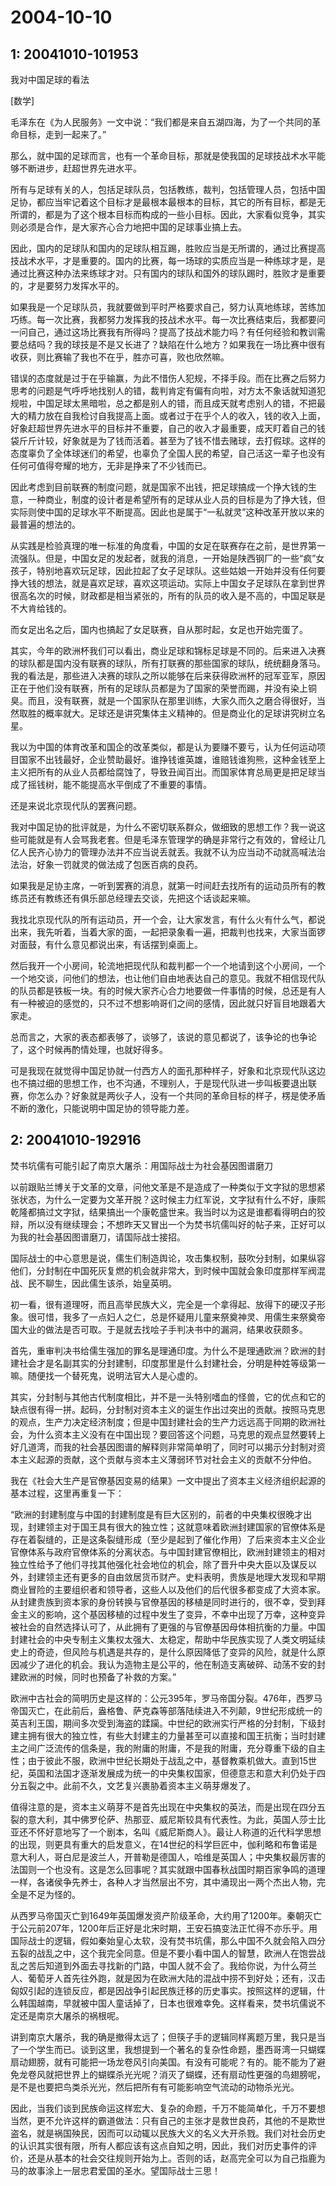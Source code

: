 # 2004-10-10

## 1: 20041010-101953

我对中国足球的看法 

[数学]

毛泽东在《为人民服务》一文中说：“我们都是来自五湖四海，为了一个共同的革命目标，走到一起来了。” 

那么，就中国的足球而言，也有一个革命目标，那就是使我国的足球技战术水平能够不断进步，赶超世界先进水平。 

所有与足球有关的人，包括足球队员，包括教练，裁判，包括管理人员，包括中国足协，都应当牢记着这个目标才是最根本最根本的目标，其它的所有目标，都是无所谓的，都是为了这个根本目标而构成的一些小目标。因此，大家看似竞争，其实则必须是合作，是大家齐心合力地把中国的足球事业搞上去。 

因此，国内的足球队和国内的足球队相互踢，胜败应当是无所谓的，通过比赛提高技战术水平，才是重要的。国内的比赛，每一场球的实质应当是一种练球才是，是通过比赛这种办法来练球才对。只有国内的球队和国外的球队踢时，胜败才是重要的，才是要努力发挥水平的。 

如果我是一个足球队员，我就要做到平时严格要求自己，努力认真地练球，苦练加巧练。每一次比赛，我都努力发挥我的技战术水平。每一次比赛结束后，我都要问一问自己，通过这场比赛我有所得吗？提高了技战术能力吗？有任何经验和教训需要总结吗？我的球技是不是又长进了？缺陷在什么地方？如果我在一场比赛中很有收获，则比赛输了我也不在乎，胜亦可喜，败也欣然嘛。 

错误的态度就是过于在乎输赢，为此不惜伤人犯规，不择手段。而在比赛之后努力思考的问题是气呼呼地找别人的错，裁判肯定有偏有向啦，对方太不象话就知道犯规啦，中国足球太黑暗啦，总之都是别人的错，而且成天就考虑别人的错，不把最大的精力放在自我检讨自我提高上面。或者过于在乎个人的收入，钱的收入上面，好象赶超世界先进水平的目标并不重要，自己的收入才最重要，成天盯着自己的钱袋斤斤计较，好象就是为了钱而活着。甚至为了钱不惜去赌球，去打假球。这样的态度辜负了全体球迷们的希望，也辜负了全国人民的希望，自己活这一辈子也没有任何可值得夸耀的地方，无非是挣来了不少钱而已。 

因此考虑到目前联赛的制度问题，就是国家不出钱，把足球搞成一个挣大钱的生意，一种商业，制度的设计者是希望所有的足球从业人员的目标是为了挣大钱，但实际则使中国的足球水平不断提高。因此也是属于“一私就灵”这种改革开放以来的最普遍的想法的。 

从实践是检验真理的唯一标准的角度看，中国的女足在联赛存在之前，是世界第一流强队。但是，中国女足的发起者，就我的消息，一开始是陕西钢厂的一些“疯”女孩子，特别地喜欢玩足球，因此拉起了女子足球队。这些姑娘一开始并没有任何要挣大钱的想法，就是喜欢足球，喜欢这项运动。实际上中国女子足球队在拿到世界很高名次的时候，财政都是相当紧张的，所有的队员的收入是不高的，中国足联是不大肯给钱的。 

而女足出名之后，国内也搞起了女足联赛，自从那时起，女足也开始完蛋了。 

其实，今年的欧洲杯我们可以看出，商业足球和锦标足球是不同的。后来进入决赛的球队都是国内没有联赛的球队，所有打联赛的那些国家的球队，统统翻身落马。我的看法是，那些进入决赛的球队之所以能够在后来获得欧洲杯的冠军亚军，原因正在于他们没有联赛，所有的足球队员都是为了国家的荣誉而踢，并没有染上铜臭。而且，没有联赛，就是一个国家队在那里训练，大家久而久之磨合得很好，当然取胜的概率就大。足球还是讲究集体主义精神的。但是商业化的足球讲究树立名星。 

我以为中国的体育改革和国企的改革类似，都是认为要赚不要亏，认为任何运动项目国家不出钱最好，企业赞助最好。谁挣钱谁英雄，谁赔钱谁狗熊，这种金钱至上主义把所有的从业人员都给腐蚀了，导致丑闻百出。而国家体育总局更是把足球当成了摇钱树，能不能提高水平倒成了不重要的事情。 

还是来说北京现代队的罢赛问题。 

我对中国足协的批评就是，为什么不密切联系群众，做细致的思想工作？我一说这些可能就是有人会骂我老套。但是毛泽东管理学的确是非常行之有效的，曾经让几亿人民齐心协力的管理办法并不应当说丢就丢。我就不认为应当动不动就高喊法治法治，好象一罚就灵的做法成了包医百病的良药。 

如果我是足协主席，一听到罢赛的消息，就第一时间赶去找所有的运动员所有的教练员还有教练还有俱乐部总经理去交谈，先把这个话谈起来嘛。 

我找北京现代队的所有运动员，开一个会，让大家发言，有什么火有什么气，都说出来，我先听着，当着大家的面，一起把录象看一遍，把裁判也找来，大家当面锣对面鼓，有什么意见都说出来，有话摆到桌面上。 

然后我开一个小房间，轮流地把现代队和裁判都一个一个地请到这个小房间，一个一个地交谈，问他们的想法，也让他们自由地表达自己的意见。我就不相信现代队的队员都是铁板一块。有的时候大家齐心合力地要做一件事情的时候，总还是有人有一种被迫的感觉的，只不过不想影响哥们之间的感情，因此就只好盲目地跟着大家走。 

总而言之，大家的表态都表够了，谈够了，该说的意见都说了，该争论的也争论了，这个时候再酌情处理，也就好得多。 

可是我现在就觉得中国足协就一付西方人的面孔那种样子，好象和北京现代队这边也不搞过细的思想工作，也不沟通，不理别人，于是现代队进一步叫板要退出联赛，你怎么办？好象就是两伙子人，没有一个共同的革命目标的样子，楞是使矛盾不断的激化，只能说明中国足协的领导能力差。

## 2: 20041010-192916

焚书坑儒有可能引起了南京大屠杀：用国际战士为社会基因图谱磨刀 

以前跟贴兰博关于文革的文章，问他文革是不是造成了一种类似于文字狱的思想紧张状态，为什么一定要为文革开脱？这时候主力红军说，文字狱有什么不好，康熙乾隆都搞过文字狱，结果搞出一个康乾盛世来。我当时以为这是谁都看得明白的狡辩，所以没有继续理会；不想昨天又冒出一个为焚书坑儒叫好的帖子来，正好可以为我的社会基因图谱磨刀，请国际战士接招。 

国际战士的中心意思是说，儒生们制造舆论，攻击集权制，鼓吹分封制，如果纵容他们，分封制在中国死灰复燃的机会就非常大，到时候中国就会象印度那样军阀混战、民不聊生，因此儒生该杀，始皇英明。 

初一看，很有道理呀，而且高举民族大义，完全是一个拿得起、放得下的硬汉子形象。很可惜，我多了一点妇人之仁，总是怀疑用儿童来祭奠神灵、用儒生来祭奠帝国大业的做法是否可取。于是就去找哙子手判决书中的漏洞，结果收获颇多。 

首先，重审判决书给儒生强加的罪名是理通印度。为什么不是理通欧洲？欧洲的封建社会才是名副其实的分封建制，印度那里是什么封建社会，分明是种姓等级第一嘛。随便找一个替死鬼，说明法官大人是心虚的。 

其实，分封制与其他古代制度相比，并不是一头特别嗜血的怪兽，它的优点和它的缺点很有得一拼。起码，分封制对资本主义的诞生作出过突出的贡献。按照马克思的观点，生产力决定经济制度；但是中国封建社会的生产力远远高于同期的欧洲社会，为什么资本主义没有在中国出现？要回答这个问题，马克思的观点显然要转上好几道湾，而我的社会基因图谱的解释则非常简单明了，同时可以揭示分封制对资本主义起源的贡献，这个贡献与资本主义薄弱环节对社会主义的贡献不分仲伯。 

我在《社会大生产是官僚基因变易的结果》一文中提出了资本主义经济组织起源的基本过程，这里再重复一下： 

“欧洲的封建制度与中国的封建制度是有巨大区别的，前者的中央集权很晚才出现，封建领主对于国王具有很大的独立性；这就意味着欧洲封建国家的官僚体系是存在着裂缝的，正是这条裂缝形成（至少是起到了催化作用）了后来资本主义企业官僚体系与政府官僚体系的分离状态。与中国封建官僚相比，欧洲封建领主的相对独立性给予了他们寻找其他强化社会地位的机会，除了晋升中央大臣以及谋反以外，封建领主还有更多的自由敛居货币财产。史料表明，贵族是地理大发现和早期商业冒险的主要组织者和领导者，这些人以及他们的后代很多都变成了大资本家。从封建贵族到资本家的身份转换与官僚基因的移植是同时进行的，很不幸，受到拜金主义的影响，这个基因移植的过程中发生了变异，不幸中出现了万幸，这种变异被社会的自然选择认可了，从此拥有了更强的与官僚基因母体相抗衡的力量。中国封建社会的中央专制主义集权太强大、太稳定，帮助中华民族实现了人类文明延续史上的奇迹，但风险与机遇是共存的，是什么原因降低了变异的风险，就是什么原因减少了进化的机会。我认为造物主是公平的，他在制造支离破碎、动荡不安的封建欧洲的时候，同时也预备了补救的方案。” 

欧洲中古社会的简明历史是这样的：公元395年，罗马帝国分裂。476年，西罗马帝国灭亡，在此前后，盎格鲁、萨克森等部落陆续进入不列颠，9世纪形成统一的英吉利王国，期间多次受到海盗的蹂躏。中世纪的欧洲实行严格的分封制，下级封建主拥有很大的独立性，有些大封建主的力量甚至可以直接和国王抗衡；当时封建主之间广泛流传的信条是，我的附庸的附庸，不是我的附庸，充分尊重下级的自主性；由于彼此不服，欧洲中世纪长期处于战乱之中，基督教乘机做大。直到15世纪，英国和法国才逐渐发展成为统一的中央集权国家，但德意志和意大利仍处于四分五裂之中。此前不久，文艺复兴裹胁着资本主义萌芽爆发了。 

值得注意的是，资本主义萌芽不是首先出现在中央集权的英法，而是出现在四分五裂的意大利，其中佛罗伦萨、热那亚、威尼斯较具有代表性。为此，英国人莎士比亚还不怀好意地写了一个剧本，名叫《威尼斯商人》。最让人称道的近代科学思想的出现，则更具有重大的启发意义，在14世纪的科学巨匠中，伽利略和布鲁诺是意大利人，哥白尼是波兰人，开普勒是德国人，哈维是英国人；中央集权最厉害的法国则一个也没有。这是怎么回事呢？其实就跟中国春秋战国时期百家争鸣的道理一样，各诸侯争先养士，各种人才当然层出不穷，其中涌现出一两个杰出人物，完全是不足为怪的。 

从西罗马帝国灭亡到1649年英国爆发资产阶级革命，大约用了1200年。秦朝灭亡于公元前207年，1200年后正好是北宋时期，王安石搞变法正忙得不亦乐乎。用国际战士的逻辑，假如秦始皇心太软，没有焚书坑儒，那么中国不久就会陷入四分五裂的战乱之中，这个我完全同意。但是不要小看中国人的智慧，欧洲人在饱尝战乱之苦后知道到外面去寻找新的门路，中国人就不会了。我给你说，为什么荷兰人、葡萄牙人首先往外跑，就是因为在欧洲大陆的混战中捞不到好处；还有，汉击匈奴引起的连锁反应，都是因战争引起民族迁移的历史事实。按照这样的逻辑，什么韩国越南，早就被中国人童话掉了，日本也很难幸免。这样看来，焚书坑儒说不定还是南京大屠杀的祸根呢。 

讲到南京大屠杀，我的确是撤得太远了；但筷子手的逻辑同样离题万里，我只是当了一个学生而已。谈到这里，我想提到一个著名的复杂性命题，墨西哥湾一只蝴蝶扇动翅膀，就有可能把一场龙卷风引向美国。有没有可能呢？有的。能不能为了避免龙卷风就把世界上的蝴蝶杀光光呢？消灭了蝴蝶，还有扇动性更强的鸟翅膀呢，是不是也要把鸟类杀光光，然后把所有有可能影响空气流动的动物杀光光。 

因此，当我们谈到民族命运这样宏大、复杂的命题，千万不能简单化，千万不要想当然，更不允许这样的霸道做法：只有自己的主张才是救世良药，其他的不是欺世盗名，就是祸国殃民，因而可以动辄以民族大义的名义大开杀戮。我们对社会历史的认识其实很有限，所有人都应该有这点自知之明，因此，我们对历史事件的评价，还是从基本的社会交往规则开始为上。否则的话，赵高完全可以为自己指鹿为马的故事涂上一层忠君爱国的圣水。望国际战士三思！

